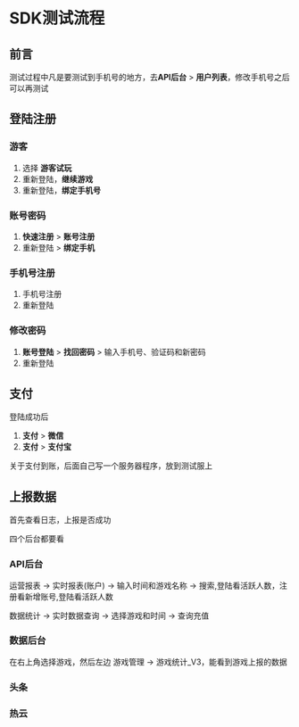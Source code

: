 # SDK测试流程

## 前言

测试过程中凡是要测试到手机号的地方，去**API后台** > **用户列表**，修改手机号之后可以再测试

## 登陆注册

### 游客

1. 选择 **游客试玩**
2. 重新登陆，**继续游戏**
3. 重新登陆，**绑定手机号**

### 账号密码

1. **快速注册** > **账号注册**
2. 重新登陆 > **绑定手机**

### 手机号注册

1. 手机号注册
2. 重新登陆

### 修改密码

1. **账号登陆** > **找回密码** > 输入手机号、验证码和新密码
2. 重新登陆

## 支付

登陆成功后

1. **支付** > **微信**
2. **支付** > **支付宝**

关于支付到账，后面自己写一个服务器程序，放到测试服上

## 上报数据

首先查看日志，上报是否成功

四个后台都要看

### API后台
  
运营报表 -> 实时报表(账户) -> 输入时间和游戏名称 -> 搜索,登陆看活跃人数，注册看新增账号,登陆看活跃人数

数据统计 -> 实时数据查询 -> 选择游戏和时间 -> 查询充值

### 数据后台

在右上角选择游戏，然后左边 游戏管理 -> 游戏统计_V3，能看到游戏上报的数据

### 头条


### 热云